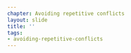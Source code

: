 ```yaml
---
chapter: Avoiding repetitive conflicts
layout: slide
title: ''
tags:
- avoiding-repetitive-conflicts
---
```

